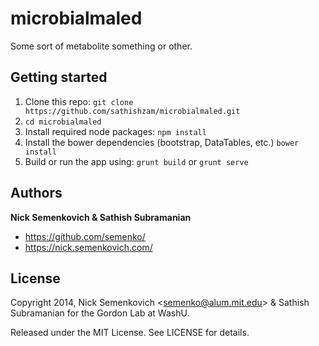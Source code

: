 microbialmaled
==============

Some sort of metabolite something or other.


## Getting started
1. Clone this repo: `git clone https://github.com/sathishzam/microbialmaled.git`
2. `cd microbialmaled`
3. Install required node packages: `npm install`
4. Install the bower dependencies (bootstrap, DataTables, etc.) `bower install`
5. Build or run the app using: `grunt build` or `grunt serve`


## Authors
**Nick Semenkovich & Sathish Subramanian**

+ https://github.com/semenko/
+ https://nick.semenkovich.com/

## License
Copyright 2014, Nick Semenkovich \<semenko@alum.mit.edu\> & Sathish Subramanian for the Gordon Lab at WashU.

Released under the MIT License. See LICENSE for details.
